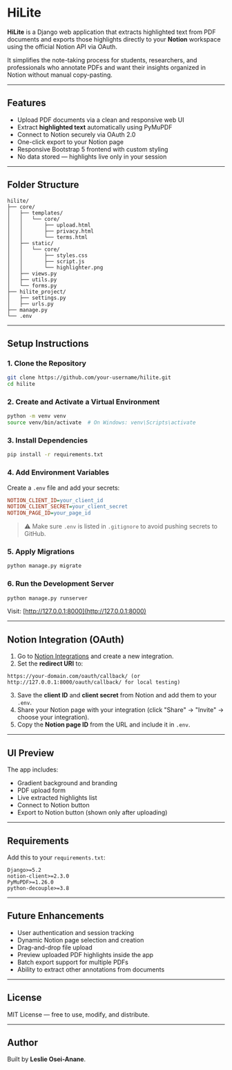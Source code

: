 # HiLite

**HiLite** is a Django web application that extracts highlighted text from PDF documents and exports those highlights directly to your **Notion** workspace using the official Notion API via OAuth.

It simplifies the note-taking process for students, researchers, and professionals who annotate PDFs and want their insights organized in Notion without manual copy-pasting.

---

##  Features

-  Upload PDF documents via a clean and responsive web UI
-  Extract **highlighted text** automatically using PyMuPDF
-  Connect to Notion securely via OAuth 2.0
-  One-click export to your Notion page
-  Responsive Bootstrap 5 frontend with custom styling
-  No data stored — highlights live only in your session

---

##  Folder Structure

```
hilite/
├── core/
│   ├── templates/
│   │   └── core/
│   │       ├── upload.html
│   │       ├── privacy.html
│   │       └── terms.html
│   ├── static/
│   │   └── core/
│   │       ├── styles.css
│   │       ├── script.js
│   │       └── highlighter.png
│   ├── views.py
│   ├── utils.py
│   └── forms.py
├── hilite_project/
│   ├── settings.py
│   ├── urls.py
├── manage.py
└── .env
```

---

##  Setup Instructions

### 1. Clone the Repository

```bash
git clone https://github.com/your-username/hilite.git
cd hilite
```

### 2. Create and Activate a Virtual Environment

```bash
python -m venv venv
source venv/bin/activate  # On Windows: venv\Scripts\activate
```

### 3. Install Dependencies

```bash
pip install -r requirements.txt
```

### 4. Add Environment Variables

Create a `.env` file and add your secrets:

```ini
NOTION_CLIENT_ID=your_client_id
NOTION_CLIENT_SECRET=your_client_secret
NOTION_PAGE_ID=your_page_id
```

> ⚠ Make sure `.env` is listed in `.gitignore` to avoid pushing secrets to GitHub.

### 5. Apply Migrations

```bash
python manage.py migrate
```

### 6. Run the Development Server

```bash
python manage.py runserver
```

Visit: [http://127.0.0.1:8000](http://127.0.0.1:8000)

---

##  Notion Integration (OAuth)

1. Go to [Notion Integrations](https://www.notion.com/my-integrations) and create a new integration.
2. Set the **redirect URI** to:

```
https://your-domain.com/oauth/callback/ (or http://127.0.0.1:8000/oauth/callback/ for local testing)
```

3. Save the **client ID** and **client secret** from Notion and add them to your `.env`.
4. Share your Notion page with your integration (click "Share" → "Invite" → choose your integration).
5. Copy the **Notion page ID** from the URL and include it in `.env`.

---

##  UI Preview

The app includes:

- Gradient background and branding
- PDF upload form
- Live extracted highlights list
- Connect to Notion button
- Export to Notion button (shown only after uploading)

---

##  Requirements

Add this to your `requirements.txt`:

```
Django>=5.2
notion-client>=2.3.0
PyMuPDF>=1.26.0
python-decouple>=3.8
```

---

##  Future Enhancements

- User authentication and session tracking
- Dynamic Notion page selection and creation
- Drag-and-drop file upload
- Preview uploaded PDF highlights inside the app
- Batch export support for multiple PDFs
- Ability to extract other annotations from documents

---

##  License

MIT License — free to use, modify, and distribute.

---

##  Author

Built by **Leslie Osei-Anane**.
